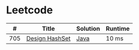 # Leetcode

| # | Title | Solution | Runtime |
|---| ----- | -------- | ------- |
|705|[ Design HashSet](https://leetcode.com/problems/design-hashset/)|[Java](./solutions/705.%20Design%20HashSet.java)|10 ms|
